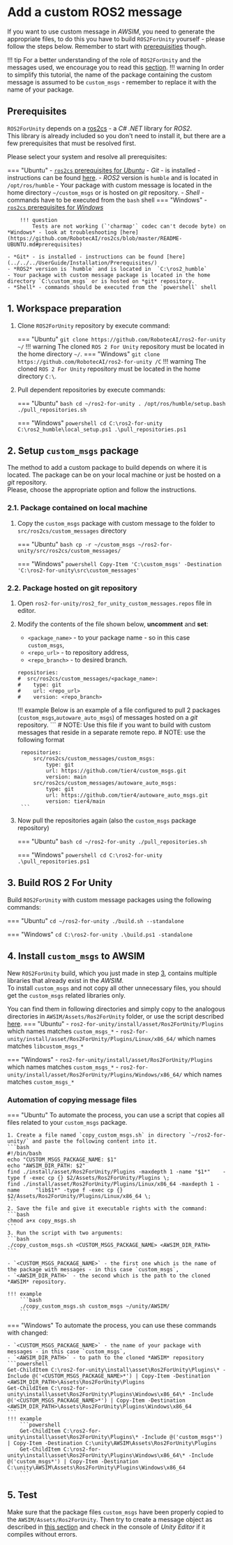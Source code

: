 # Add a custom ROS2 message
If you want to use custom message in *AWSIM*, you need to generate the appropriate files, to do this you have to build `ROS2ForUnity` yourself - please follow the steps below. Remember to start with [prerequisities](#prerequisites) though.

!!! tip
    For a better understanding of the role of `ROS2ForUnity` and the messages used, we encourage you to read this [section](../../../UserGuide/ProjectGuide/ExternalLibraries/Ros2Unity/).
!!! warning
    In order to simplify this tutorial, the name of the package containing the custom message is assumed to be `custom_msgs` - remember to replace it with the name of your package.
## Prerequisites

`ROS2ForUnity` depends on a [ros2cs](https://github.com/RobotecAI/ros2cs) - a *C# .NET* library for *ROS2*.<br>
This library is already included so you don't need to install it, but there are a few prerequisites that must be resolved first.

Please select your system and resolve all prerequisites:

=== "Ubuntu"
    - [`ros2cs` prerequisites for *Ubuntu*](https://github.com/RobotecAI/ros2cs/blob/master/README-UBUNTU.md#prerequisites)
    - *Git* - is installed - instructions can be found [here](../../../UserGuide/Installation/Prerequisites/).
    - *ROS2* version is `humble` and is located in `/opt/ros/humble`
    - Your package with custom message is located in the home directory `~/custom_msgs` or is hosted on *git* repository.
    - *Shell* - commands have to be executed from the `bash` shell 
=== "Windows"
    - [`ros2cs` prerequisites for *Windows*](https://github.com/RobotecAI/ros2cs/blob/1.2.0/README-WINDOWS.md#prerequisites)

        !!! question
            Tests are not working (`'charmap'` codec can't decode byte) on *Windows* - look at troubleshooting [here](https://github.com/RobotecAI/ros2cs/blob/master/README-UBUNTU.md#prerequisites)
            
    - *Git* - is installed - instructions can be found [here](../../../UserGuide/Installation/Prerequisites/)
    - *ROS2* version is `humble` and is located in  `C:\ros2_humble`
    - Your package with custom message package is located in the home directory `C:\custom_msgs` or is hosted on *git* repository.
    - *Shell* - commands should be executed from the `powershell` shell

## 1. Workspace preparation

1. Clone `ROS2ForUnity` repository by execute command:

    === "Ubuntu"
        ```
        git clone https://github.com/RobotecAI/ros2-for-unity ~/
        ```
        !!! warning 
            The cloned `ROS 2 For Unity` repository must be located in the home directory `~/`.
    === "Windows"
        ```
        git clone https://github.com/RobotecAI/ros2-for-unity /C
        ```
        !!! warning 
            The cloned `ROS 2 For Unity` repository must be located in the home directory `C:\`.

2. Pull dependent repositories by execute commands:

    === "Ubuntu"
        ```bash
        cd ~/ros2-for-unity
        . /opt/ros/humble/setup.bash
        ./pull_repositories.sh
        ```
   

    === "Windows"
        ```powershell
        cd C:\ros2-for-unity
        C:\ros2_humble\local_setup.ps1
        .\pull_repositories.ps1
        ```
        

## 2. Setup `custom_msgs` package
The method to add a custom package to build depends on where it is located. The package can be on your local machine or just be hosted on a *git* repository.<br>
Please, choose the appropriate option and follow the instructions.

  <!-- 1. Package hosted on *git* repository - listing them in `ros2_for_unity_custom_messages.repos` file,
  2. Package contained on local machine - manually inserting them in `src/ros2cs` directory. -->

### 2.1. Package contained on local machine

1. Copy the `custom_msgs` package with custom message to the folder to `src/ros2cs/custom_messages` directory
    
    === "Ubuntu"
        ```bash
        cp -r ~/custom_msgs ~/ros2-for-unity/src/ros2cs/custom_messages/
        ```

    === "Windows"
        ```powershell
        Copy-Item 'C:\custom_msgs' -Destination 'C:\ros2-for-unity\src\custom_messages'
        ```

### 2.2. Package hosted on git repository

1. Open `ros2-for-unity/ros2_for_unity_custom_messages.repos` file in editor.
2. Modify the contents of the file shown below, **uncomment** and **set**:

    - `<package_name>` - to your package name - so in this case `custom_msgs`,
    - `<repo_url>` - to repository address,  
    - `<repo_branch>` - to desired branch.
    ```
    repositories:
    #  src/ros2cs/custom_messages/<package_name>:
    #    type: git
    #    url: <repo_url>
    #    version: <repo_branch>
    ```


    !!! example
        Below is an example of a file configured to pull 2 packages (`custom_msgs`,`autoware_auto_msgs`) of messages hosted on a *git* repository.
        ```
        # NOTE: Use this file if you want to build with custom messages that reside in a separate remote repo.
        # NOTE: use the following format

        repositories:
            src/ros2cs/custom_messages/custom_msgs:
                type: git
                url: https://github.com/tier4/custom_msgs.git
                version: main
            src/ros2cs/custom_messages/autoware_auto_msgs:
                type: git
                url: https://github.com/tier4/autoware_auto_msgs.git
                version: tier4/main
        ```

3. Now pull the repositories again (also the `custom_msgs` package repository)
    
    === "Ubuntu"
        ```bash
        cd ~/ros2-for-unity
        ./pull_repositories.sh
        ```

    === "Windows"
        ```powershell
        cd C:\ros2-for-unity
        .\pull_repositories.ps1
        ```



## 3. Build ROS 2 For Unity


Build `ROS2ForUnity` with custom message packages using the following commands:

=== "Ubuntu"
    ```
    cd ~/ros2-for-unity
    ./build.sh --standalone
    ```

=== "Windows"
    ```
    cd C:\ros2-for-unity
    .\build.ps1 -standalone
    ```

## 4. Install `custom_msgs` to AWSIM

New `ROS2ForUnity` build, which you just made in step [3](#3-build-ros-2-for-unity), contains multiple libraries that already exist in the *AWSIM*.<br>
To install `custom_msgs` and not copy all other unnecessary files, you should get the `custom_msgs` related libraries only.

You can find them in following directories and simply copy to the analogous directories in `AWSIM/Assets/Ros2ForUnity` folder, or use the script described [here](#automation-of-copying-message-files).
=== "Ubuntu"
    - `ros2-for-unity/install/asset/Ros2ForUnity/Plugins` which names matches `custom_msgs_*`
    - `ros2-for-unity/install/asset/Ros2ForUnity/Plugins/Linux/x86_64/` which names matches `libcustom_msgs_*`
    

=== "Windows"
      - `ros2-for-unity/install/asset/Ros2ForUnity/Plugins` which names matches `custom_msgs_*`
      - `ros2-for-unity/install/asset/Ros2ForUnity/Plugins/Windows/x86_64/` which names matches `custom_msgs_*`


### Automation of copying message files
=== "Ubuntu"
    To automate the process, you can use a script that copies all files related to your `custom_msgs` package.

    1. Create a file named `copy_custom_msgs.sh` in directory `~/ros2-for-unity/` and paste the following content into it.
    ```bash
    #!/bin/bash
    echo "CUSTOM_MSGS_PACKAGE_NAME: $1"
    echo "AWSIM_DIR_PATH: $2"
    find ./install/asset/Ros2ForUnity/Plugins -maxdepth 1 -name "$1*"    -type f -exec cp {} $2/Assets/Ros2ForUnity/Plugins \;
    find ./install/asset/Ros2ForUnity/Plugins/Linux/x86_64 -maxdepth 1 -name     "lib$1*" -type f -exec cp {} $2/Assets/Ros2ForUnity/Plugins/Linux/x86_64 \;
    ```
    2. Save the file and give it executable rights with the command:
    ```bash
    chmod a+x copy_msgs.sh
    ```
    3. Run the script with two arguments:
    ```bash
    ./copy_custom_msgs.sh <CUSTOM_MSGS_PACKAGE_NAME> <AWSIM_DIR_PATH>
    ```

    - `<CUSTOM_MSGS_PACKAGE_NAME>` - the first one which is the name of the package with messages - in this case `custom_msgs`,
    - `<AWSIM_DIR_PATH>` - the second which is the path to the cloned *AWSIM* repository.

    !!! example
        ```bash
        ./copy_custom_msgs.sh custom_msgs ~/unity/AWSIM/
        ```

=== "Windows"
    To automate the process, you can use these commands with changed:
    
    - `<CUSTOM_MSGS_PACKAGE_NAME>` - the name of your package with messages - in this case `custom_msgs`,
    - `<AWSIM_DIR_PATH>` - to path to the cloned *AWSIM* repository
    ```powershell
    Get-ChildItem C:\ros2-for-unity\install\asset\Ros2ForUnity\Plugins\* -Include @('<CUSTOM_MSGS_PACKAGE_NAME>*') | Copy-Item -Destination <AWSIM_DIR_PATH>\Assets\Ros2ForUnity\Plugins
    Get-ChildItem C:\ros2-for-unity\install\asset\Ros2ForUnity\Plugins\Windows\x86_64\* -Include @('<CUSTOM_MSGS_PACKAGE_NAME>*') | Copy-Item -Destination <AWSIM_DIR_PATH>\Assets\Ros2ForUnity\Plugins\Windows\x86_64
    ```
    !!! example
        ```powershell
        Get-ChildItem C:\ros2-for-unity\install\asset\Ros2ForUnity\Plugins\* -Include @('custom_msgs*') | Copy-Item -Destination C:\unity\AWSIM\Assets\Ros2ForUnity\Plugins
        Get-ChildItem C:\ros2-for-unity\install\asset\Ros2ForUnity\Plugins\Windows\x86_64\* -Include @('custom_msgs*') | Copy-Item -Destination C:\unity\AWSIM\Assets\Ros2ForUnity\Plugins\Windows\x86_64
        ```

## 5. Test
Make sure that the package files `custom_msgs` have been properly copied to the `AWSIM/Assets/Ros2ForUnity`.
Then try to create a message object as described in [this section](../../../UserGuide/ProjectGuide/ExternalLibraries/Ros2Unity/) and check in the console of *Unity Editor* if it compiles without errors.
